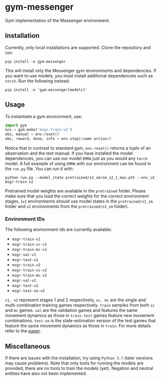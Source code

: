 # gym-messenger
Gym implementation of the Messenger environment.

## Installation
Currently, only local installations are supported. Clone the repository and run:
```
pip install -e gym-messenger
```
This will install only the Messenger gym environments and dependencies. If you want to use models, you must install additional dependencies such as `torch`. Run the following instead:
```
pip install -e 'gym-messenger[models]'
```

## Usage
To instantiate a gym environment, use:
```python
import gym
env = gym.make('msgr-train-v2')
obs, manual = env.reset()
obs, reward, done, info = env.step(<some action>)
```
Notice that in contrast to standard gym, `env.reset()` returns a tuple of an observation and the text manual. If you have installed the model dependencies, you can use our model `EMMA` just as you would any `torch` model. A full example of using `EMMA` with our environment can be found in the `run.py` file. You can run it with:
```
python run.py --model_state pretrained/s2_sm/sm_s2_1_max.pth --env_id msgr-train-v2
```

Pretrained model weights are available in the `pretrained` folder. Please make sure that you load the correct weights for the correct environment stages. (`v1` environments should use model states in the `pretrained/s1_sm` folder and `v2` environments from the `pretrained/s2_sm` folder).

### Environment IDs
The following environment ids are currently available:
- `msgr-train-v1`
- `msgr-train-sc-v1`
- `msgr-train-mc-v1`
- `msgr-val-v1`
- `msgr-test-v1`
- `msgr-train-v2`
- `msgr-train-sc-v2`
- `msgr-train-mc-v2`
- `msgr-val-v2`
- `msgr-test-v2`
- `msgr-test-se-v2`

`v1, v2` represent stages 1 and 2 respectively, `sc, mc` are the single and multi-combination training games respectively. `train` samples from both `sc` and `mc` games. `val` are the validation games and features the same movement dynamics as those in `train`. `test` games feature new movement combinations. `test-se` is the state-estimation version of the test games that feature the same movement dynamics as those in `train`. For more details refer to the [paper](https://arxiv.org/abs/2101.07393).

## Miscellaneous
If there are issues with the installation, try using `Python 3.7` (later versions may cause problems). Note that only tools for running the models are provided, there are no tools to train the models (yet). Negation and neutral entities have also not been implemented.
